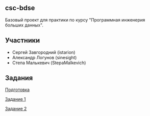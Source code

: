## csc-bdse
Базовый проект для практики по курсу "Программная инженерия больших данных".

## Участники

* Сергей Завгородний (istarion)
* Александр Логунов (sinesight)
* Степа Малькевич (StepaMalkevich)

## Задания
[Подготовка](INSTALL.md)

[Задание 1](TASK1.md)

[Задание 2](TASK2.md)


